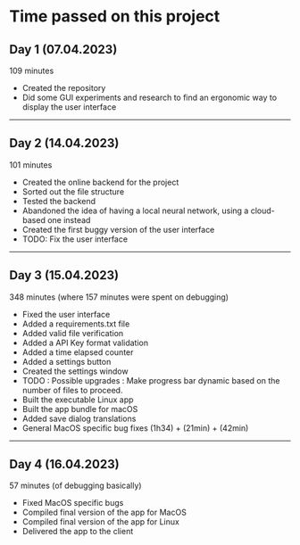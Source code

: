 # Time passed on this project

## Day 1 (07.04.2023)

109 minutes

- Created the repository
- Did some GUI experiments and research to find an ergonomic way to display the user interface

---

## Day 2 (14.04.2023)

101 minutes

- Created the online backend for the project
- Sorted out the file structure
- Tested the backend
- Abandoned the idea of having a local neural network, using a cloud-based one instead
- Created the first buggy version of the user interface
- TODO: Fix the user interface

---

## Day 3 (15.04.2023)

348 minutes (where 157 minutes were spent on debugging)

- Fixed the user interface
- Added a requirements.txt file
- Added valid file verification
- Added a API Key format validation
- Added a time elapsed counter
- Added a settings button
- Created the settings window
- TODO : Possible upgrades : Make progress bar dynamic based on the number of files to proceed.
- Built the executable Linux app
- Built the app bundle for macOS
- Added save dialog translations
- General MacOS specific bug fixes (1h34) + (21min) + (42min)

---

## Day 4 (16.04.2023)

57 minutes (of debugging basically)

- Fixed MacOS specific bugs
- Compiled final version of the app for MacOS
- Compiled final version of the app for Linux
- Delivered the app to the client
